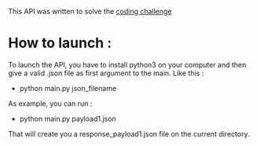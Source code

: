 This API was written to solve the [coding challenge](https://github.com/gem-spaas/powerplant-coding-challenge)

# How to launch :

To launch the API, you have to install python3 on your computer and then give a valid .json file as first argument to the main. Like this :

 - python main.py json_filename

As example, you can run :

 - python main.py payload1.json

That will create you a response_payload1.json file on the current directory.

